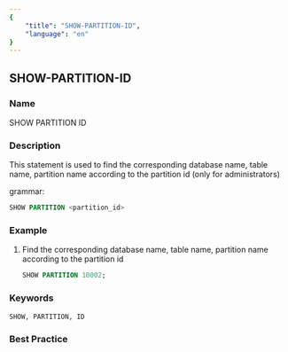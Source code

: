 ```yaml
---
{
    "title": "SHOW-PARTITION-ID",
    "language": "en"
}
---
```


<!--
Licensed to the Apache Software Foundation (ASF) under one
or more contributor license agreements.  See the NOTICE file
distributed with this work for additional information
regarding copyright ownership.  The ASF licenses this file
to you under the Apache License, Version 2.0 (the
"License"); you may not use this file except in compliance
with the License.  You may obtain a copy of the License at

  http://www.apache.org/licenses/LICENSE-2.0

Unless required by applicable law or agreed to in writing,
software distributed under the License is distributed on an
"AS IS" BASIS, WITHOUT WARRANTIES OR CONDITIONS OF ANY
KIND, either express or implied.  See the License for the
specific language governing permissions and limitations
under the License.
-->

## SHOW-PARTITION-ID

### Name

SHOW PARTITION ID

### Description

This statement is used to find the corresponding database name, table name, partition name according to the partition id (only for administrators)

  grammar:

```sql
SHOW PARTITION <partition_id>
```
### Example

1. Find the corresponding database name, table name, partition name according to the partition id

    ```sql
    SHOW PARTITION 10002;
    ````

### Keywords

    SHOW, PARTITION, ID

### Best Practice

